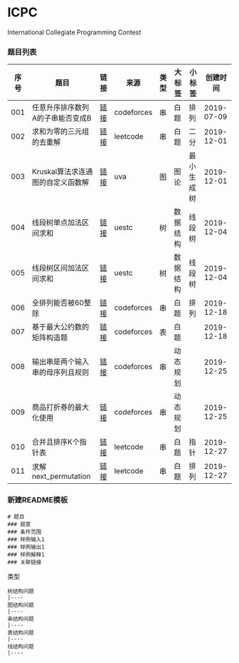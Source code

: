 
# ICPC

International Collegiate Programming Contest

### 题目列表

|序号|题目|链接|来源|类型|大标签|小标签|创建时间
|--|--|--|--|--|--|--|--|
|001|任意升序排序数列A的子串能否变成B|[链接](白题/codeforces_contest1187_problemD_任意升序排序数列A的子串能否变成B)|codeforces|串|白题|排列|2019-07-09|
|002|求和为零的三元组的去重解|[链接](白题/leetcode_problem15_求和为零的三元组的去重解)|leetcode|串|白题|二分|2019-12-01|
|003|Kruskal算法求连通图的自定义函数解|[链接](图论/uva_1395_Kruskal算法求连通图的自定义函数解)|uva|图|图论|最小生成树|2019-12-01|
|004|线段树单点加法区间求和|[链接](数据结构/uestc_problem_838_线段树单点加法区间求和)|uestc|树|数据结构|线段树|2019-12-04|
|005|线段树区间加法区间求和|[链接](数据结构/uestc_problem_838_线段树区间加法区间求和)|uestc|树|数据结构|线段树|2019-12-04|
|006|全排列能否被60整除|[链接](白题/codeforces_contest1266_problemA_全排列能否被60整除)|codeforces|串|白题|排列|2019-12-18|
|007|基于最大公约数的矩阵构造题|[链接](白题/codeforces_contest1266_problemC_基于最大公约数的矩阵构造题)|codeforces|表|白题||2019-12-18|
|008|输出串是两个输入串的母序列且规则|[链接](动态规划/codeforces_contest1272_problemF_输出串是两个输入串的母序列且规则)|codeforces|串|动态规划||2019-12-25|
|009|商品打折券的最大化使用|[链接](动态规划/codeforces_contest1282_problemB2_商品打折券的最大化使用)|codeforces|串|动态规划||2019-12-25|
|010|合并且排序K个指针表|[链接](白题/leetcode_problem23_合并且排序K个指针表)|leetcode|串|白题|指针|2019-12-27|
|011|求解next_permutation|[链接](白题/leetcode_problem31_求解next_permutation)|leetcode|串|白题|排列|2019-12-27|

### 新建README模板
```
# 题目
### 题意
### 条件范围
### 样例输入1
### 样例输出1
### 样例解释1
### 关联链接
```
 
类型
```
树结构问题
|----
图结构问题
|----
串结构问题
|----
表结构问题
|----
线结构问题
|----
 ```
 
